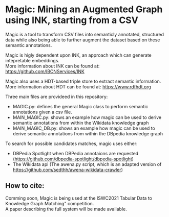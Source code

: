 # Magic: Mining an Augmented Graph using INK, starting from a CSV

Magic is a tool to transform CSV files into semanticly annotated, structured data while also being able to further augment the dataset based on these semantic annotations.

Magic is higly dependent upon INK, an approach which can generate intepretable embeddings.<br>
More information about INK can be found at: https://github.com/IBCNServices/INK

Magic also uses a HDT-based triple store to extract semantic information.<br>
More information about HDT can be found at: https://www.rdfhdt.org

Three main files are provideed in this repository:
- MAGIC.py: defines the general Magic class to perform semantic annotations given a csv file.
- MAIN_MAGIC.py: shows an example how magic can be used to derive semantic annotations from within the Wikidata knowledge graph
- MAIN_MAGIC_DB.py: shows an example how magic can be used to derive semantic annotations from within the DBpedia knowledge graph

To search for possible candidates matches, magic uses either:
- DBPedia Spotlight when DBPedia annotaions are requested (https://github.com/dbpedia-spotlight/dbpedia-spotlight)
- The Wikidata api (The awena.py script, which is an adapted version of https://github.com/sedthh/awena-wikidata-crawler)

## How to cite:
Comming soon, Magic is being used at the ISWC2021 Tabular Data to Knowledge Graph Matching" competition.<br>
A paper describing the full system will be made available.
